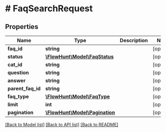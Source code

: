 # # FaqSearchRequest

## Properties

Name | Type | Description | Notes
------------ | ------------- | ------------- | -------------
**faq_id** | **string** |  | [optional]
**status** | [**\FlowHunt\Model\FaqStatus**](FaqStatus.md) |  | [optional]
**cat_id** | **string** |  | [optional]
**question** | **string** |  | [optional]
**answer** | **string** |  | [optional]
**parent_faq_id** | **string** |  | [optional]
**faq_type** | [**\FlowHunt\Model\FaqType**](FaqType.md) |  | [optional]
**limit** | **int** |  | [optional]
**pagination** | [**\FlowHunt\Model\Pagination**](Pagination.md) |  | [optional]

[[Back to Model list]](../../README.md#models) [[Back to API list]](../../README.md#endpoints) [[Back to README]](../../README.md)
